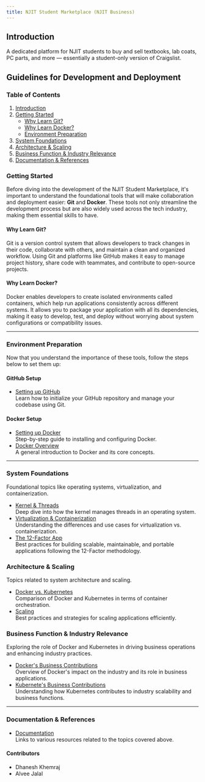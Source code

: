 ```yaml
---
title: NJIT Student Marketplace (NJIT Business)
---
```


<a name="introduction"></a>
## Introduction

A dedicated platform for NJIT students to buy and sell textbooks, lab coats,
PC parts, and more — essentially a student-only version of Craigslist.

## Guidelines for Development and Deployment

### Table of Contents

1. [Introduction](#introduction)
2. [Getting Started](#getting-started)
    - [Why Learn Git?](#why-learn-git)
    - [Why Learn Docker?](#why-learn-docker)
    - [Environment Preparation](#environment-preparation)
3. [System Foundations](#system-foundations)
4. [Architecture & Scaling](#architecture--scaling)
5. [Business Function & Industry Relevance](#business-function--industry-relevance)
6. [Documentation & References](#documentation--references)

<a name="getting-started"></a>
### Getting Started

Before diving into the development of the NJIT Student Marketplace,
it's important to understand the foundational tools that will make
collaboration and deployment easier: **Git** and **Docker**.
These tools not only streamline the development process
but are also widely used across the tech industry,
making them essential skills to have.

<a name="why-learn-git"></a>
#### Why Learn Git?

Git is a version control system that allows developers
to track changes in their code, collaborate with others,
and maintain a clean and organized workflow.
Using Git and platforms like GitHub makes it easy to manage project history,
 share code with teammates, and contribute to open-source projects.

<a name="why-learn-docker"></a>
#### Why Learn Docker?

Docker enables developers to create isolated environments called containers,
which help run applications consistently across different systems.
It allows you to package your application with all its dependencies,
making it easy to develop, test, and deploy without worrying
about system configurations or compatibility issues.

---

<a name="environment-preparation"></a>
### Environment Preparation

Now that you understand the importance of these tools,
follow the steps below to set them up:

#### GitHub Setup

- [Setting up GitHub](github-setup)  
  Learn how to initialize your GitHub repository
  and manage your codebase using Git.

#### Docker Setup

- [Setting up Docker](docker-setup)  
  Step-by-step guide to installing and configuring Docker.
- [Docker Overview](docker)  
  A general introduction to Docker and its core concepts.

---

<a name="system-foundations"></a>
### System Foundations

Foundational topics like operating systems, virtualization,
and containerization.

- [Kernel & Threads](kernel-thread)  
  Deep dive into how the kernel manages threads in an operating system.
- [Virtualization & Containerization](virtualization-containerization)  
  Understanding the differences and use cases for virtualization vs. containerization.
- [The 12-Factor App](12-factor-app)  
  Best practices for building scalable, maintainable,
  and portable applications following the 12-Factor methodology.

<a name="architecture--scaling"></a>
### Architecture & Scaling

Topics related to system architecture and scaling.

- [Docker vs. Kubernetes](docker-vs-kubernetes)  
  Comparison of Docker and Kubernetes in terms of container orchestration.
- [Scaling](scaling)  
  Best practices and strategies for scaling applications efficiently.

<a name="business-function--industry-relevance"></a>
### Business Function & Industry Relevance

Exploring the role of Docker and Kubernetes in
driving business operations and enhancing industry practices.

- [Docker's Business Contributions](docker-role-in-industry)  
  Overview of Docker's impact on the industry
  and its role in business applications.
- [Kubernete's Business Contributions](kubernetes-role-in-industry)  
  Understanding how Kubernetes contributes
  to industry scalability and business functions.

---

<a name="documentation--references"></a>
### Documentation & References

- [Documentation](documentation)  
  Links to various resources related to the topics covered above.

#### Contributors

- Dhanesh Khemraj
- Alvee Jalal
